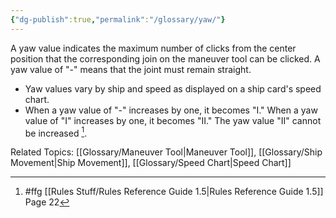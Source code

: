 ```yaml
---
{"dg-publish":true,"permalink":"/glossary/yaw/"}
---
```


A yaw value indicates the maximum number of clicks from the center position that the corresponding join on the maneuver tool can be clicked. A yaw value of "-" means that the joint must remain straight.

- Yaw values vary by ship and speed as displayed on a ship card's speed chart.
- When a yaw value of "-" increases by one, it becomes "I." When a yaw value of "I" increases by one, it becomes "II." The yaw value "II" cannot be increased [^1].

Related Topics: [[Glossary/Maneuver Tool\|Maneuver Tool]], [[Glossary/Ship Movement\|Ship Movement]], [[Glossary/Speed Chart\|Speed Chart]]

[^1]: #ffg [[Rules Stuff/Rules Reference Guide 1.5\|Rules Reference Guide 1.5]] Page 22
